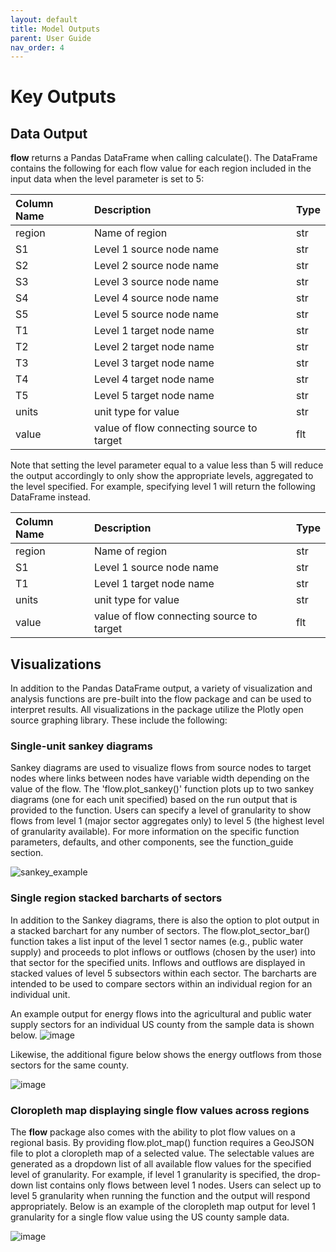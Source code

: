 ```yaml
---
layout: default
title: Model Outputs
parent: User Guide
nav_order: 4
---
```


# Key Outputs

## Data Output

**flow** returns a Pandas DataFrame when calling calculate(). The DataFrame
contains the following for each flow value for each region included in the input data when the level parameter is set to 5:

| Column Name | Description                               | Type  |
|:------------|:------------------------------------------|:------|
| region      | Name of region                            | str   |
| S1          | Level 1 source node name                  | str   |
| S2          | Level 2 source node name                  | str   |
| S3          | Level 3 source node name                  | str   |
| S4          | Level 4 source node name                  | str   |
| S5          | Level 5 source node name                  | str   |
| T1          | Level 1 target node name                  | str   |
| T2          | Level 2 target node name                  | str   |
| T3          | Level 3 target node name                  | str   |
| T4          | Level 4 target node name                  | str   |
| T5          | Level 5 target node name                  | str   |
| units       | unit type for value                       | str   |
| value       | value of flow connecting source to target | flt   |

Note that setting the level parameter equal to a value less than 5 will reduce the output accordingly to only show the appropriate levels, aggregated to the level specified. For example, specifying level 1 will return the following DataFrame instead.

| Column Name | Description                               | Type  |
|:------------|:------------------------------------------|:------|
| region      | Name of region                            | str   |
| S1          | Level 1 source node name                  | str   |
| T1          | Level 1 target node name                  | str   |
| units       | unit type for value                       | str   |
| value       | value of flow connecting source to target | flt   |

## Visualizations

In addition to the Pandas DataFrame output, a variety of visualization and analysis functions are pre-built into the flow package and can be used to interpret results. All visualizations in the package utilize the Plotly open source graphing library. These include the following:

### Single-unit sankey diagrams

Sankey diagrams are used to visualize flows from source nodes to target nodes where links between nodes have variable width depending on the value of the flow. The 'flow.plot_sankey()' function plots up to two sankey diagrams (one for each unit specified) based on the run output that is provided to the function. Users can specify a level of granularity to show flows from level 1 (major sector aggregates only) to level 5 (the highest level of granularity available). For more information on the specific function parameters, defaults, and other components, see the function_guide section.

![sankey_example](https://user-images.githubusercontent.com/74064300/157076964-e8a902e2-30c4-45a1-b860-f0660c68795e.png)


### Single region stacked barcharts of sectors

In addition to the Sankey diagrams, there is also the option to plot output in a stacked barchart for any number of sectors. The flow.plot_sector_bar() function takes a list input of the level 1 sector names (e.g., public water supply) and proceeds to plot inflows or outflows (chosen by the user) into that sector for the specified units. Inflows and outflows are displayed in stacked values of level 5 subsectors within each sector. The barcharts are intended to be used to compare sectors within an individual region for an individual unit.

An example output for energy flows into the agricultural and public water supply sectors for an individual US county from the sample data is shown below.
![image](https://user-images.githubusercontent.com/74064300/157077416-13e7191e-bd2c-4744-8407-32cc8f91889b.png)

Likewise, the additional figure below shows the energy outflows from those sectors for the same county.

![image](https://user-images.githubusercontent.com/74064300/157079185-d433d9f6-c6c1-4fd2-8bf9-98e95b995e44.png)


### Cloropleth map displaying single flow values across regions

The **flow** package also comes with the ability to plot flow values on a regional basis. By providing  flow.plot_map() function requires a GeoJSON file to plot a cloropleth map of a selected value. The selectable values are generated as a dropdown list of all available flow values for the specified level of granularity. For example, if level 1 granularity is specified, the drop-down list contains only flows between level 1 nodes. Users can select up to level 5 granularity when running the function and the output will respond appropriately. Below is an example of the cloropleth map output for level 1 granularity for a single flow value using the US county sample data.

![image](https://user-images.githubusercontent.com/74064300/157077774-28f4ea72-6c4e-49fc-869d-bf878d91b092.png)
